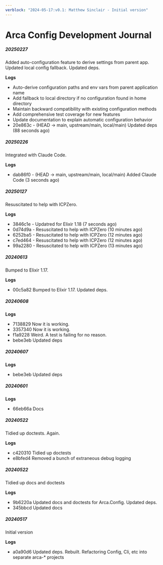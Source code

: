 ```yaml
---
verblock: "2024-05-17:v0.1: Matthew Sinclair - Initial version"
---
```


# Arca Config Development Journal

##### 20250227

Added auto-configuration feature to derive settings from parent app. Updated local config fallback. Updated deps.

**Logs**

* Auto-derive configuration paths and env vars from parent application name
* Add fallback to local directory if no configuration found in home directory
* Maintain backward compatibility with existing configuration methods
* Add comprehensive test coverage for new features
* Update documentation to explain automatic configuration behavior
* 20e863c - (HEAD -> main, upstream/main, local/main) Updated deps (88 seconds ago) <Matthew Sinclair>

##### 20250226

Integrated with Claude Code.

**Logs**

* dab86f0 - (HEAD -> main, upstream/main, local/main) Added Claude Code (3 seconds ago) <Matthew Sinclair>

##### 20250127

Resuscitated to help with ICPZero.

**Logs**

* 3846c1e - Updatred for Elixir 1.18 (7 seconds ago) <Matthew Sinclair>
* 0d74d9a - Resuscitated to help with ICPZero (10 minutes ago) <Matthew Sinclair>
* 6252ba5 - Resuscitated to help with ICPZero (12 minutes ago) <Matthew Sinclair>
* c7ed464 - Resuscitated to help with ICPZero (12 minutes ago) <Matthew Sinclair>
* 99a2280 - Resuscitated to help with ICPZero (13 minutes ago) <Matthew Sinclai>

##### 20240613

Bumped to Elixir 1.17.

**Logs**

* 00c5a82 Bumped to Elixir 1.17. Updated deps.

##### 20240608

**Logs**

* 7138829 Now it is working.
* 3357340 Now it is working.
* f1a9228 Weird. A test is failing for no reason.
* bebe3eb Updated deps

##### 20240607

**Logs**

* bebe3eb Updated deps

##### 20240601

**Logs**

* 66eb66a Docs

##### 20240522

Tidied up doctests. Again.

**Logs**

* c420310 Tidied up doctests
* e8bfed4 Removed a bunch of extraneous debug logging

##### 20240522

Tidied up docs and doctests

**Logs**

* 9b6220a Updated docs and doctests for Arca.Config. Updated deps.
* 345bbcd Updated docs

##### 20240517

Initial version

**Logs**

* a0a90d6 Updated deps. Rebuilt. Refactoring Config, Cli, etc into separate arca-* projects
